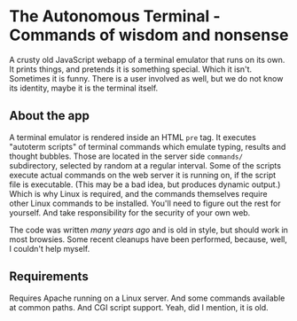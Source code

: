 # The Autonomous Terminal - Commands of wisdom and nonsense

A crusty old JavaScript webapp of a terminal emulator that runs on its own. It
prints things, and pretends it is something special. Which it isn't. Sometimes
it is funny. There is a user involved as well, but we do not know its identity,
maybe it is the terminal itself.

## About the app

A terminal emulator is rendered inside an HTML `pre` tag. It executes "autoterm
scripts" of terminal commands which emulate typing, results and thought bubbles.
Those are located in the server side `commands/` subdirectory, selected by
random at a regular interval. Some of the scripts execute actual commands on the
web server it is running on, if the script file is executable. (This may be a
bad idea, but produces dynamic output.) Which is why Linux is required, and the
commands themselves require other Linux commands to be installed. You'll need to
figure out the rest for yourself. And take responsibility for the security of
your own web.

The code was written *many years ago* and is old in style, but should work in
most browsies. Some recent cleanups have been performed, because, well, I
couldn't help myself.

## Requirements

Requires Apache running on a Linux server. And some commands available at common
paths. And CGI script support. Yeah, did I mention, it is old.
